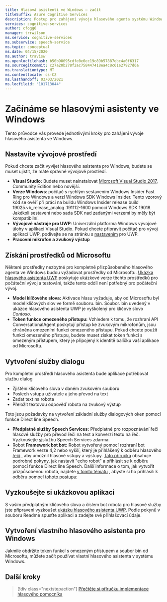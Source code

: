 ```yaml
---
title: Hlasová asistenti ve Windows – začít
titleSuffix: Azure Cognitive Services
description: Postup pro zahájení vývoje hlasového agenta systému Windows, včetně odkazu na vzorový rychlý Start kódu.
services: cognitive-services
author: cfogg6
manager: trrwilson
ms.service: cognitive-services
ms.subservice: speech-service
ms.topic: conceptual
ms.date: 04/15/2020
ms.author: travisw
ms.openlocfilehash: b50b98095cdfe0e6ec19c89b57887ebc4a0f6317
ms.sourcegitcommit: c27a20b278f2ac758447418ea4c8c61e27927d6a
ms.translationtype: MT
ms.contentlocale: cs-CZ
ms.lasthandoff: 03/03/2021
ms.locfileid: "101713044"
---
```

# <a name="getting-started-with-voice-assistants-on-windows"></a>Začínáme se hlasovými asistenty ve Windows

Tento průvodce vás provede jednotlivými kroky pro zahájení vývoje hlasového asistenta ve Windows.

## <a name="set-up-your-development-environment"></a>Nastavíte vývojové prostředí

Pokud chcete začít vyvíjet hlasového asistenta pro Windows, budete se muset ujistit, že máte správné vývojové prostředí.

- **Visual Studio:** Budete muset nainstalovat [Microsoft Visual Studio 2017](https://visualstudio.microsoft.com/), Community Edition nebo novější.
- **Verze Windows**: počítač s rychlým sestavením Windows Insider Fast Ring pro Windows a verzí Windows SDK Windows Insider. Tento vzorový kód se ověří při práci na buildu Windows Insider release build 19025.vb_release_analog .191112-1600 pomocí Windows SDK 19018. Jakékoli sestavení nebo sada SDK nad zadanými verzemi by měly být kompatibilní.
- **Vývojové nástroje pro UWP**: Univerzální platforma Windows vývojové úlohy v aplikaci Visual Studio. Pokud chcete připravit počítač pro vývoj aplikací UWP, podívejte se na stránku s [nastavením](/windows/uwp/get-started/get-set-up) pro UWP.
- **Pracovní mikrofon a zvukový výstup**

## <a name="obtain-resources-from-microsoft"></a>Získání prostředků od Microsoftu

Některé prostředky nezbytné pro kompletně přizpůsobeného hlasového agenta ve Windows budou vyžadovat prostředky od Microsoftu. [Ukázka hlasového asistenta UWP](windows-voice-assistants-faq.md#the-uwp-voice-assistant-sample) poskytuje ukázkové verze těchto prostředků pro počáteční vývoj a testování, takže tento oddíl není potřebný pro počáteční vývoj.

- **Model klíčového slova:** Aktivace hlasu vyžaduje, aby od Microsoftu byl model klíčových slov ve formě souboru. bin. Soubor. bin uvedený v ukázce hlasového asistenta UWP je vyškolený pro klíčové slovo *Contoso*.
- **Token funkce omezeného přístupu:** Vzhledem k tomu, že rozhraní API ConversationalAgent poskytují přístup ke zvukovým mikrofonům, jsou chráněna omezeními funkcí omezeného přístupu. Pokud chcete použít funkci omezeného přístupu, budete muset získat token funkcí s omezeným přístupem, který je připojený k identitě balíčku vaší aplikace od Microsoftu.

## <a name="establish-a-dialog-service"></a>Vytvoření služby dialogu

Pro kompletní prostředí hlasového asistenta bude aplikace potřebovat službu dialog

- Zjištění klíčového slova v daném zvukovém souboru
- Poslech vstupu uživatele a jeho převod na text
- Zadat text na robota
- Přeložit textovou odpověď robota na zvukový výstup

Toto jsou požadavky na vytvoření základní služby dialogových oken pomocí funkce Direct line Speech.

- **Předplatné služby Speech Services:** Předplatné pro rozpoznávání řeči hlasové služby pro převod řeči na text a konverzi textu na řeč. Vyzkoušejte [si](./overview.md#try-the-speech-service-for-free)službu Speech Services zdarma.
- Robot **Framework bot bot:**  Robot vytvořený pomocí rozhraní bot Framework verze 4,2 nebo vyšší, který je přihlášený k odběru hlasového [řeči](./direct-line-speech.md) , aby umožnil hlasové vstupy a výstupy. [Tato příručka](./tutorial-voice-enable-your-bot-speech-sdk.md) obsahuje podrobné pokyny, jak nastavit "echo robot" a přihlásit se k odběru pomocí funkce Direct line Speech. Další informace o tom, jak vytvořit přizpůsobenou robota, najdete [v tomto tématu](https://blog.botframework.com/2018/05/07/build-a-microsoft-bot-framework-bot-with-the-bot-builder-sdk-v4/) , abyste si ho přihlásili k odběru pomocí [tohoto postupu:](./tutorial-voice-enable-your-bot-speech-sdk.md)

## <a name="try-out-the-sample-app"></a>Vyzkoušejte si ukázkovou aplikaci

S vaším předplatným klíčového slova a číslem bot robota pro hlasové služby jste připraveni vyzkoušet [ukázku hlasového asistenta UWP](windows-voice-assistants-faq.md#the-uwp-voice-assistant-sample). Podle pokynů v souboru Readme spusťte aplikaci a zadejte své přihlašovací údaje.

## <a name="create-your-own-voice-assistant-for-windows"></a>Vytvoření vlastního hlasového asistenta pro Windows

Jakmile obdržíte token funkcí s omezeným přístupem a soubor bin od Microsoftu, můžete začít používat vlastní hlasového asistenta v systému Windows.

## <a name="next-steps"></a>Další kroky

> [!div class="nextstepaction"]
> [Přečtěte si příručku implementace hlasového pomocníka](windows-voice-assistants-implementation-guide.md)
